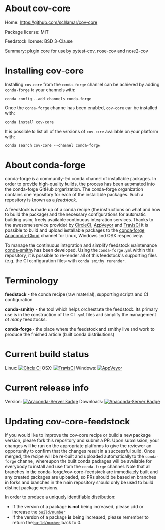 About cov-core
==============

Home: https://github.com/schlamar/cov-core

Package license: MIT

Feedstock license: BSD 3-Clause

Summary: plugin core for use by pytest-cov, nose-cov and nose2-cov



Installing cov-core
===================

Installing `cov-core` from the `conda-forge` channel can be achieved by adding `conda-forge` to your channels with:

```
conda config --add channels conda-forge
```

Once the `conda-forge` channel has been enabled, `cov-core` can be installed with:

```
conda install cov-core
```

It is possible to list all of the versions of `cov-core` available on your platform with:

```
conda search cov-core --channel conda-forge
```



About conda-forge
=================

conda-forge is a community-led conda channel of installable packages.
In order to provide high-quality builds, the process has been automated into the
conda-forge GitHub organization. The conda-forge organization contains one repository
for each of the installable packages. Such a repository is known as a *feedstock*.

A feedstock is made up of a conda recipe (the instructions on what and how to build
the package) and the necessary configurations for automatic building using freely
available continuous integration services. Thanks to the awesome service provided by
[CircleCI](https://circleci.com/), [AppVeyor](http://www.appveyor.com/)
and [TravisCI](https://travis-ci.org/) it is possible to build and upload installable
packages to the [conda-forge](https://anaconda.org/conda-forge)
[Anaconda-Cloud](http://docs.anaconda.org/) channel for Linux, Windows and OSX respectively.

To manage the continuous integration and simplify feedstock maintenance
[conda-smithy](http://github.com/conda-forge/conda-smithy) has been developed.
Using the ``conda-forge.yml`` within this repository, it is possible to re-render all of
this feedstock's supporting files (e.g. the CI configuration files) with ``conda smithy rerender``.


Terminology
===========

**feedstock** - the conda recipe (raw material), supporting scripts and CI configuration.

**conda-smithy** - the tool which helps orchestrate the feedstock.
                   Its primary use is in the construction of the CI ``.yml`` files
                   and simplify the management of *many* feedstocks.

**conda-forge** - the place where the feedstock and smithy live and work to
                  produce the finished article (built conda distributions)

Current build status
====================

Linux: [![Circle CI](https://circleci.com/gh/conda-forge/cov-core-feedstock.svg?style=shield)](https://circleci.com/gh/conda-forge/cov-core-feedstock)
OSX: [![TravisCI](https://travis-ci.org/conda-forge/cov-core-feedstock.svg?branch=master)](https://travis-ci.org/conda-forge/cov-core-feedstock)
Windows: [![AppVeyor](https://ci.appveyor.com/api/projects/status/github/conda-forge/cov-core-feedstock?svg=True)](https://ci.appveyor.com/project/conda-forge/cov-core-feedstock/branch/master)

Current release info
====================
Version: [![Anaconda-Server Badge](https://anaconda.org/conda-forge/cov-core/badges/version.svg)](https://anaconda.org/conda-forge/cov-core)
Downloads: [![Anaconda-Server Badge](https://anaconda.org/conda-forge/cov-core/badges/downloads.svg)](https://anaconda.org/conda-forge/cov-core)


Updating cov-core-feedstock
===========================

If you would like to improve the cov-core recipe or build a new
package version, please fork this repository and submit a PR. Upon submission,
your changes will be run on the appropriate platforms to give the reviewer an
opportunity to confirm that the changes result in a successful build. Once
merged, the recipe will be re-built and uploaded automatically to the
`conda-forge` channel, whereupon the built conda packages will be available for
everybody to install and use from the `conda-forge` channel.
Note that all branches in the conda-forge/cov-core-feedstock are
immediately built and any created packages are uploaded, so PRs should be based
on branches in forks and branches in the main repository should only be used to
build distinct package versions.

In order to produce a uniquely identifiable distribution:
 * If the version of a package **is not** being increased, please add or increase
   the [``build/number``](http://conda.pydata.org/docs/building/meta-yaml.html#build-number-and-string).
 * If the version of a package **is** being increased, please remember to return
   the [``build/number``](http://conda.pydata.org/docs/building/meta-yaml.html#build-number-and-string)
   back to 0.
